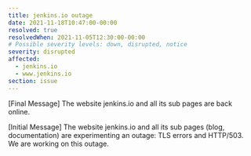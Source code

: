 ```yaml
---
title: jenkins.io outage
date: 2021-11-18T10:47:00-00:00
resolved: true
resolvedWhen: 2021-11-05T12:30:00-00:00
# Possible severity levels: down, disrupted, notice
severity: disrupted
affected:
  - jenkins.io
  - www.jenkins.io
section: issue
---
```

[Final Message]
The website jenkins.io and all its sub pages are back online.

[Initial Message]
The website jenkins.io and all its sub pages (blog, documentation) are experimenting an outage: TLS errors and HTTP/503.
We are working on this outage.
